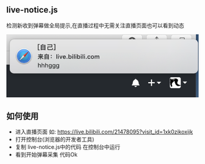 
## live-notice.js

检测新收到弹幕做全局提示,在直播过程中无需关注直播页面也可以看到动态

![./asserts/notice.png](./asserts/notice.png)

## 如何使用

* 进入直播页面 如: https://live.bilibili.com/21478095?visit_id=1xk0zikoxijk
* 打开控制台(浏览器的开发者工具)
* 复制 live-notice.js中的代码 在控制台中运行
* 看到开始弹幕采集 代码Ok

